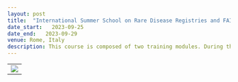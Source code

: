 ```yaml
---
layout: post
title:  "International Summer School on Rare Disease Registries and FAIRification of data"
date_start:   2023-09-25
date_end:   2023-09-29
venue: Rome, Italy
description: This course is composed of two training modules. During the first module “Rare disease registries” (25-27 September) participants will learn (a) what resources are needed for the establishment/maintenance of a high-quality registry (b) the features of successful strategies to ensure (i) long-time sustainability of the registry, (ii) quality, (iii) legal and ethical issues in compliance with the EU General Data Protection Regulation and (iv) FAIR principles. During the second module “FAIRification of data” (28-29 September) participants, working together with FAIR/Data stewards, will deepen the FAIRification process.
---
```


<table border="0">
<tr>
	<td><a href="https://www.ejprarediseases.org/event/international-summer-school-on-rare-disease-registries-and-fairification-of-data-2/"><img src="../../../img/logo_2023_RDTC.jpg"></a>
	</td>
</tr>
</table>

<br>
